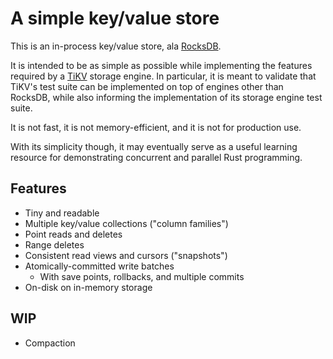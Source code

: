 # A simple key/value store

This is an in-process key/value store,
ala [RocksDB].

It is intended to be as simple as possible
while implementing the features required
by a [TiKV] storage engine.
In particular,
it is meant to validate that TiKV's
test suite can be implemented on top of engines other than RocksDB,
while also informing the implementation of its storage engine test suite.

It is not fast,
it is not memory-efficient,
and it is not for production use.

With its simplicity though,
it may eventually serve as a useful learning resource
for demonstrating concurrent and parallel Rust programming.

[RocksDB]: https://github.com/facebook/rocksdb
[TiKV]: https://github.com/tikv/tikv


## Features

- Tiny and readable
- Multiple key/value collections ("column families")
- Point reads and deletes
- Range deletes
- Consistent read views and cursors ("snapshots")
- Atomically-committed write batches
  - With save points, rollbacks, and multiple commits
- On-disk on in-memory storage

## WIP

- Compaction
